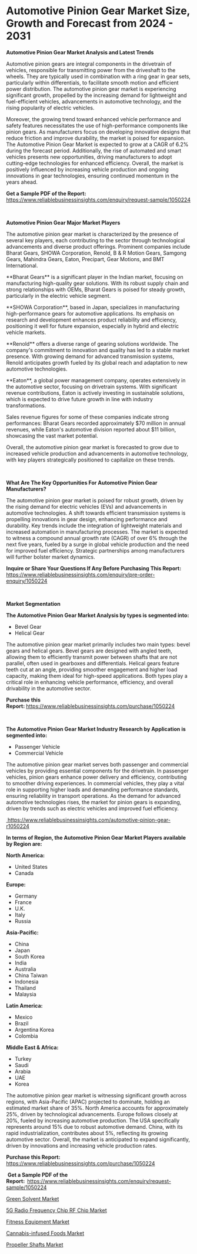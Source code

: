 <p><h1>Automotive Pinion Gear Market Size, Growth and Forecast from 2024 - 2031</h1></p><p><strong>Automotive Pinion Gear Market Analysis and Latest Trends</strong></p>
<p><p>Automotive pinion gears are integral components in the drivetrain of vehicles, responsible for transmitting power from the driveshaft to the wheels. They are typically used in combination with a ring gear in gear sets, particularly within differentials, to facilitate smooth motion and efficient power distribution. The automotive pinion gear market is experiencing significant growth, propelled by the increasing demand for lightweight and fuel-efficient vehicles, advancements in automotive technology, and the rising popularity of electric vehicles.</p><p>Moreover, the growing trend toward enhanced vehicle performance and safety features necessitates the use of high-performance components like pinion gears. As manufacturers focus on developing innovative designs that reduce friction and improve durability, the market is poised for expansion. The Automotive Pinion Gear Market is expected to grow at a CAGR of 6.2% during the forecast period. Additionally, the rise of automated and smart vehicles presents new opportunities, driving manufacturers to adopt cutting-edge technologies for enhanced efficiency. Overall, the market is positively influenced by increasing vehicle production and ongoing innovations in gear technologies, ensuring continued momentum in the years ahead.</p></p>
<p><strong>Get a Sample PDF of the Report:&nbsp;</strong> <a href="https://www.reliablebusinessinsights.com/enquiry/request-sample/1050224?utm_campaign=63&utm_medium=2&utm_source=Github&utm_content=ia&utm_term=06102024&utm_id=automotive-pinion-gear">https://www.reliablebusinessinsights.com/enquiry/request-sample/1050224</a></p>
<p>&nbsp;</p>
<p><strong>Automotive Pinion Gear Major Market Players</strong></p>
<p><p>The automotive pinion gear market is characterized by the presence of several key players, each contributing to the sector through technological advancements and diverse product offerings. Prominent companies include Bharat Gears, SHOWA Corporation, Renold, B & R Motion Gears, Samgong Gears, Mahindra Gears, Eaton, Precipart, Gear Motions, and BMT International.</p><p>**Bharat Gears** is a significant player in the Indian market, focusing on manufacturing high-quality gear solutions. With its robust supply chain and strong relationships with OEMs, Bharat Gears is poised for steady growth, particularly in the electric vehicle segment. </p><p>**SHOWA Corporation**, based in Japan, specializes in manufacturing high-performance gears for automotive applications. Its emphasis on research and development enhances product reliability and efficiency, positioning it well for future expansion, especially in hybrid and electric vehicle markets.</p><p>**Renold** offers a diverse range of gearing solutions worldwide. The company's commitment to innovation and quality has led to a stable market presence. With growing demand for advanced transmission systems, Renold anticipates growth fueled by its global reach and adaptation to new automotive technologies.</p><p>**Eaton**, a global power management company, operates extensively in the automotive sector, focusing on drivetrain systems. With significant revenue contributions, Eaton is actively investing in sustainable solutions, which is expected to drive future growth in line with industry transformations.</p><p>Sales revenue figures for some of these companies indicate strong performances: Bharat Gears recorded approximately $70 million in annual revenues, while Eaton's automotive division reported about $11 billion, showcasing the vast market potential.</p><p>Overall, the automotive pinion gear market is forecasted to grow due to increased vehicle production and advancements in automotive technology, with key players strategically positioned to capitalize on these trends.</p></p>
<p>&nbsp;</p>
<p><strong>What Are The Key Opportunities For Automotive Pinion Gear Manufacturers?</strong></p>
<p><p>The automotive pinion gear market is poised for robust growth, driven by the rising demand for electric vehicles (EVs) and advancements in automotive technologies. A shift towards efficient transmission systems is propelling innovations in gear design, enhancing performance and durability. Key trends include the integration of lightweight materials and increased automation in manufacturing processes. The market is expected to witness a compound annual growth rate (CAGR) of over 6% through the next five years, fueled by a surge in global vehicle production and the need for improved fuel efficiency. Strategic partnerships among manufacturers will further bolster market dynamics.</p></p>
<p><strong>Inquire or Share Your Questions If Any Before Purchasing This Report:</strong> <a href="https://www.reliablebusinessinsights.com/enquiry/pre-order-enquiry/1050224?utm_campaign=63&utm_medium=2&utm_source=Github&utm_content=ia&utm_term=06102024&utm_id=automotive-pinion-gear">https://www.reliablebusinessinsights.com/enquiry/pre-order-enquiry/1050224</a></p>
<p>&nbsp;</p>
<p><strong>Market Segmentation</strong></p>
<p><strong>The Automotive Pinion Gear Market Analysis by types is segmented into:</strong></p>
<p><ul><li>Bevel Gear</li><li>Helical Gear</li></ul></p>
<p><p>The automotive pinion gear market primarily includes two main types: bevel gears and helical gears. Bevel gears are designed with angled teeth, allowing them to efficiently transmit power between shafts that are not parallel, often used in gearboxes and differentials. Helical gears feature teeth cut at an angle, providing smoother engagement and higher load capacity, making them ideal for high-speed applications. Both types play a critical role in enhancing vehicle performance, efficiency, and overall drivability in the automotive sector.</p></p>
<p><strong>Purchase this Report:&nbsp;</strong><a href="https://www.reliablebusinessinsights.com/purchase/1050224?utm_campaign=63&utm_medium=2&utm_source=Github&utm_content=ia&utm_term=06102024&utm_id=automotive-pinion-gear">https://www.reliablebusinessinsights.com/purchase/1050224</a></p>
<p>&nbsp;</p>
<p><strong>The Automotive Pinion Gear Market Industry Research by Application is segmented into:</strong></p>
<p><ul><li>Passenger Vehicle</li><li>Commercial Vehicle</li></ul></p>
<p><p>The automotive pinion gear market serves both passenger and commercial vehicles by providing essential components for the drivetrain. In passenger vehicles, pinion gears enhance power delivery and efficiency, contributing to smoother driving experiences. In commercial vehicles, they play a vital role in supporting higher loads and demanding performance standards, ensuring reliability in transport operations. As the demand for advanced automotive technologies rises, the market for pinion gears is expanding, driven by trends such as electric vehicles and improved fuel efficiency.</p></p>
<p><a href="https://www.reliablebusinessinsights.com/automotive-pinion-gear-r1050224?utm_campaign=63&utm_medium=2&utm_source=Github&utm_content=ia&utm_term=06102024&utm_id=automotive-pinion-gear">&nbsp;https://www.reliablebusinessinsights.com/automotive-pinion-gear-r1050224</a></p>
<p><strong>In terms of Region, the Automotive Pinion Gear Market Players available by Region are:</strong></p>
<p>
    <p> <strong> North America: </strong>
        <ul>
            <li>United States</li>
            <li>Canada</li>
        </ul>
        </p> 
    <p> <strong> Europe: </strong>
        <ul>
            <li>Germany</li>
            <li>France</li>
            <li>U.K.</li>
            <li>Italy</li>
            <li>Russia</li>
        </ul>
        </p> 
    <p> <strong> Asia-Pacific: </strong>
        <ul>
            <li>China</li>
            <li>Japan</li>
            <li>South Korea</li>
            <li>India</li>
            <li>Australia</li>
            <li>China Taiwan</li>
            <li>Indonesia</li>
            <li>Thailand</li>
            <li>Malaysia</li>
        </ul>
        </p> 
    <p> <strong> Latin America: </strong>
        <ul>
            <li>Mexico</li>
            <li>Brazil</li>
            <li>Argentina Korea</li>
            <li>Colombia</li>
        </ul>
        </p> 
    <p> <strong> Middle East & Africa: </strong>
        <ul>
            <li>Turkey</li>
            <li>Saudi</li>
            <li>Arabia</li>
            <li>UAE</li>
            <li>Korea</li>
        </ul>
    </p>
    </p>
<p><p>The automotive pinion gear market is witnessing significant growth across regions, with Asia-Pacific (APAC) projected to dominate, holding an estimated market share of 35%. North America accounts for approximately 25%, driven by technological advancements. Europe follows closely at 20%, fueled by increasing automotive production. The USA specifically represents around 15% due to robust automotive demand. China, with its rapid industrialization, contributes about 5%, reflecting its growing automotive sector. Overall, the market is anticipated to expand significantly, driven by innovations and increasing vehicle production rates.</p></p>
<p><strong>Purchase this Report: </strong><a href="https://www.reliablebusinessinsights.com/purchase/1050224?utm_campaign=63&utm_medium=2&utm_source=Github&utm_content=ia&utm_term=06102024&utm_id=automotive-pinion-gear">https://www.reliablebusinessinsights.com/purchase/1050224</a></p>
<p>&nbsp;<strong>Get a Sample PDF of the Report:&nbsp;&nbsp;</strong><a href="https://www.reliablebusinessinsights.com/enquiry/request-sample/1050224?utm_campaign=63&utm_medium=2&utm_source=Github&utm_content=ia&utm_term=06102024&utm_id=automotive-pinion-gear">https://www.reliablebusinessinsights.com/enquiry/request-sample/1050224</a></p>
<p><strong></strong></p>
<p><p><a href="https://medium.com/@qphcivxe3/green-solvent-market-size-by-type-organic-solvent-inorganic-solvent-by-product-990e39e41d95?utm_campaign=63&utm_medium=2&utm_source=Github&utm_content=ia&utm_term=06102024&utm_id=automotive-pinion-gear">Green Solvent Market</a></p><p><a href="https://issuu.com/reportprime-2/docs/5g-radio-frequency-chip-rf-chip-mar_8a47cda27db080?utm_campaign=63&utm_medium=2&utm_source=Github&utm_content=ia&utm_term=06102024&utm_id=automotive-pinion-gear">5G Radio Frequency Chip RF Chip Market</a></p><p><a href="https://www.linkedin.com/pulse/fitness-equipment-market-revolution-2024-2031-trends-shaping-kryze?utm_campaign=63&utm_medium=2&utm_source=Github&utm_content=ia&utm_term=06102024&utm_id=automotive-pinion-gear">Fitness Equipment Market</a></p><p><a href="https://github.com/NancyAlvarado586/Market-Research-Report-List-1/blob/main/cannabis-infused-foods-market.md?utm_campaign=63&utm_medium=2&utm_source=Github&utm_content=ia&utm_term=06102024&utm_id=automotive-pinion-gear">Cannabis-infused Foods Market</a></p><p><a href="https://www.linkedin.com/pulse/propeller-shafts-market-penetration-strategies-untapped-markets-scktf?utm_campaign=63&utm_medium=2&utm_source=Github&utm_content=ia&utm_term=06102024&utm_id=automotive-pinion-gear">Propeller Shafts Market</a></p></p>